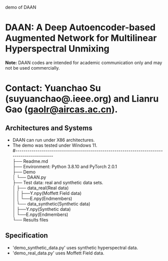 demo of DAAN
# DAAN: A Deep Autoencoder-based Augmented Network for Multilinear Hyperspectral Unmixing

**Note:** DAAN codes are intended for academic communication only and may not be used commercially.
# Contact: Yuanchao Su (suyuanchao@.ieee.org) and Lianru Gao (gaolr@aircas.ac.cn).
## Architectures and Systems
* DAAN can run under X86 architectures.
* The demo was tested under Windows 11.\
#---------------------------------------------------------------------------------------------\
├── Readme.md \
├── Environment: Python 3.8.10 and PyTorch  2.0.1 \
├── Demo\
│   └── DAAN.py\
├── Test data: real and synthetic data sets.\
│   ├──  data_real(Real data)\
│   │     ├──Y.npy(Moffett Field data)\
│   │     └──E.npy(Endmembers)\
│   └──  data_synthetic(Synthetic data)\
│         ├──Y.npy(Synthetic data)\
│         └──E.npy(Endmembers)\
└── Results files

## Specification
* 'demo_synthetic_data.py' uses synthetic hyperspectral data.
* 'demo_real_data.py' uses Moffett Field data.
